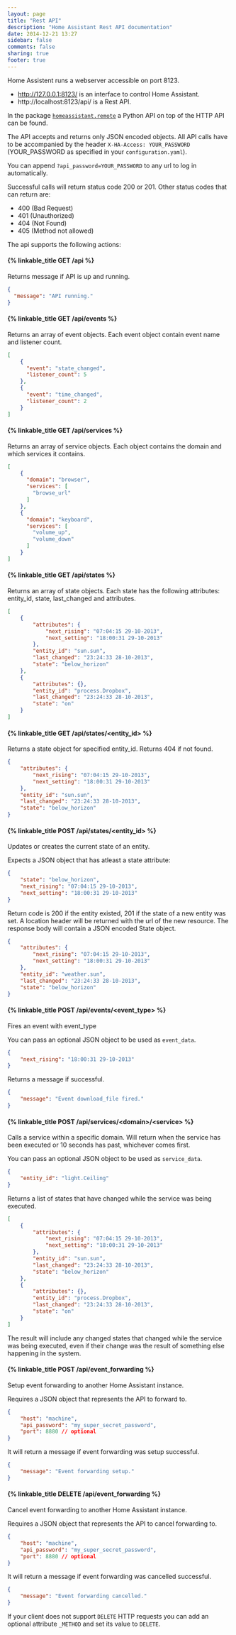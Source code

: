 ```yaml
---
layout: page
title: "Rest API"
description: "Home Assistant Rest API documentation"
date: 2014-12-21 13:27
sidebar: false
comments: false
sharing: true
footer: true
---
```


Home Assistent runs a webserver accessible on port 8123.

  * http://127.0.0.1:8123/ is an interface to control Home Assistant.
  * http://localhost:8123/api/ is a Rest API.

In the package [`homeassistant.remote`](https://github.com/balloob/home-assistant/blob/master/homeassistant/remote.py) a Python API on top of the HTTP API can be found.

The API accepts and returns only JSON encoded objects. All API calls have to be accompanied by the header `X-HA-Access: YOUR_PASSWORD` (YOUR_PASSWORD as specified in your `configuration.yaml`).

<p class='note'>
You can append <code>?api_password=YOUR_PASSWORD</code> to any url to log in automatically.
</p>

Successful calls will return status code 200 or 201. Other status codes that can return are:

 - 400 (Bad Request)
 - 401 (Unauthorized)
 - 404 (Not Found)
 - 405 (Method not allowed)

The api supports the following actions:

#### {% linkable_title GET /api %}
Returns message if API is up and running.

```json
{
  "message": "API running."
}
```

#### {% linkable_title GET /api/events %}
Returns an array of event objects. Each event object contain event name and listener count.

```json
[
    {
      "event": "state_changed",
      "listener_count": 5
    },
    {
      "event": "time_changed",
      "listener_count": 2
    }
]
```

#### {% linkable_title GET /api/services %}
Returns an array of service objects. Each object contains the domain and which services it contains.

```json
[
    {
      "domain": "browser",
      "services": [
        "browse_url"
      ]
    },
    {
      "domain": "keyboard",
      "services": [
        "volume_up",
        "volume_down"
      ]
    }
]
```

#### {% linkable_title GET /api/states %}
Returns an array of state objects. Each state has the following attributes: entity_id, state, last_changed and attributes.

```json
[
    {
        "attributes": {
            "next_rising": "07:04:15 29-10-2013",
            "next_setting": "18:00:31 29-10-2013"
        },
        "entity_id": "sun.sun",
        "last_changed": "23:24:33 28-10-2013",
        "state": "below_horizon"
    },
    {
        "attributes": {},
        "entity_id": "process.Dropbox",
        "last_changed": "23:24:33 28-10-2013",
        "state": "on"
    }
]
```

#### {% linkable_title GET /api/states/&lt;entity_id> %}
Returns a state object for specified entity_id. Returns 404 if not found.

```json
{
    "attributes": {
        "next_rising": "07:04:15 29-10-2013",
        "next_setting": "18:00:31 29-10-2013"
    },
    "entity_id": "sun.sun",
    "last_changed": "23:24:33 28-10-2013",
    "state": "below_horizon"
}
```

#### {% linkable_title POST /api/states/&lt;entity_id> %}
Updates or creates the current state of an entity.

Expects a JSON object that has atleast a state attribute:

```json
{
    "state": "below_horizon",
    "next_rising": "07:04:15 29-10-2013",
    "next_setting": "18:00:31 29-10-2013"
}
```

Return code is 200 if the entity existed, 201 if the state of a new entity was set. A location header will be returned with the url of the new resource. The response body will contain a JSON encoded State object.

```json
{
    "attributes": {
        "next_rising": "07:04:15 29-10-2013",
        "next_setting": "18:00:31 29-10-2013"
    },
    "entity_id": "weather.sun",
    "last_changed": "23:24:33 28-10-2013",
    "state": "below_horizon"
}
```

#### {% linkable_title POST /api/events/&lt;event_type> %}
Fires an event with event_type

You can pass an optional JSON object to be used as `event_data`.

```json
{
    "next_rising": "18:00:31 29-10-2013"
}
```

Returns a message if successful.

```json
{
    "message": "Event download_file fired."
}
```

#### {% linkable_title POST /api/services/&lt;domain>/&lt;service> %}
Calls a service within a specific domain. Will return when the service has been executed or 10 seconds has past, whichever comes first.

You can pass an optional JSON object to be used as `service_data`.

```json
{
    "entity_id": "light.Ceiling"
}
```

Returns a list of states that have changed while the service was being executed.

```json
[
    {
        "attributes": {
            "next_rising": "07:04:15 29-10-2013",
            "next_setting": "18:00:31 29-10-2013"
        },
        "entity_id": "sun.sun",
        "last_changed": "23:24:33 28-10-2013",
        "state": "below_horizon"
    },
    {
        "attributes": {},
        "entity_id": "process.Dropbox",
        "last_changed": "23:24:33 28-10-2013",
        "state": "on"
    }
]
```

<p class='note'>
The result will include any changed states that changed while the service was being executed, even if their change was the result of something else happening in the system. 
</p>

#### {% linkable_title POST /api/event_forwarding %}
Setup event forwarding to another Home Assistant instance.

Requires a JSON object that represents the API to forward to.

```json
{
    "host": "machine",
    "api_password": "my_super_secret_password",
    "port": 8880 // optional
}
```

It will return a message if event forwarding was setup successful.

```json
{
    "message": "Event forwarding setup."
}
```

#### {% linkable_title DELETE /api/event_forwarding %}
Cancel event forwarding to another Home Assistant instance.<br>

Requires a JSON object that represents the API to cancel forwarding to.

```json
{
    "host": "machine",
    "api_password": "my_super_secret_password",
    "port": 8880 // optional
}
```

It will return a message if event forwarding was cancelled successful.

```json
{
    "message": "Event forwarding cancelled."
}
```

<p class='note'>
If your client does not support <code>DELETE</code> HTTP requests you can add an optional attribute <code>_METHOD</code> and set its value to <code>DELETE</code>.
</p>

